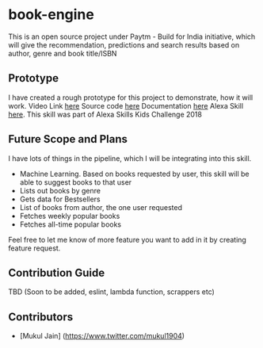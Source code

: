 # book-engine
This is an open source project under Paytm - Build for India initiative, which will give the recommendation, predictions and search results based on author, genre and book title/ISBN

## Prototype

I have created a rough prototype for this project to demonstrate, how it will work. 
Video Link [here](https://www.youtube.com/watch?v=SSisLp8Z_Ag)
Source code [here](https://github.com/PaytmBuildForIndia/book-engine/kids-classic-books-alexa-skill)
Documentation [here](https://github.com/PaytmBuildForIndia/book-engine/kids-classic-books-alexa-skill/README.md)
Alexa Skill [here](https://www.amazon.com/dp/B078TLNT39/). This skill was part of Alexa Skills Kids Challenge 2018

## Future Scope and Plans

I have lots of things in the pipeline, which I will be integrating into this skill.

- Machine Learning. Based on books requested by user, this skill will be able to suggest books to that user
- Lists out books by genre
- Gets data for Bestsellers
- List of books from author, the one user requested
- Fetches weekly popular books
- Fetches all-time popular books

Feel free to let me know of more feature you want to add in it by creating feature request.

## Contribution Guide

TBD (Soon to be added, eslint, lambda function, scrappers etc)

## Contributors

- [Mukul Jain] (https://www.twitter.com/mukul1904)